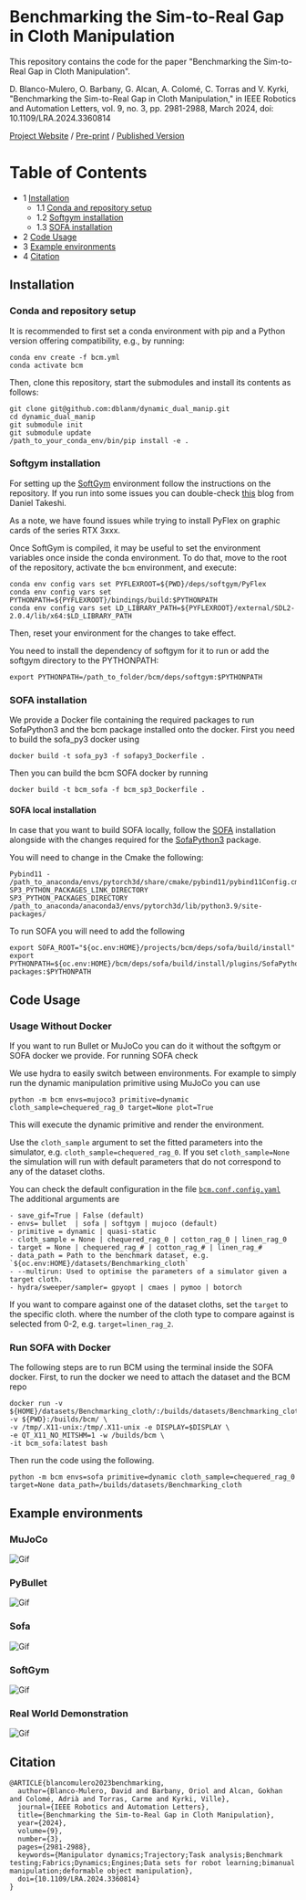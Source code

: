 # Benchmarking the Sim-to-Real Gap in Cloth Manipulation
This repository contains the code for the paper "Benchmarking the Sim-to-Real Gap in Cloth Manipulation".

D. Blanco-Mulero, O. Barbany, G. Alcan, A. Colomé, C. Torras and V. Kyrki, "Benchmarking the Sim-to-Real Gap in Cloth Manipulation," in IEEE Robotics and Automation Letters, vol. 9, no. 3, pp. 2981-2988, March 2024, doi: 10.1109/LRA.2024.3360814

[Project Website](https://sites.google.com/view/cloth-sim2real-benchmark) / [Pre-print](https://arxiv.org/abs/2310.09543) / [Published Version](https://ieeexplore.ieee.org/abstract/document/10417136)


# Table of Contents
- 1 [Installation](#installation)
  - 1.1 [Conda and repository setup](#conda-and-repository-setup)
  - 1.2 [Softgym installation](#softgym-installation)
  - 1.3 [SOFA installation](#sofa-installation)
- 2 [Code Usage](#code-usage)
- 3 [Example environments](#example-environments)
- 4 [Citation](#citation)


## Installation
### Conda and repository setup
It is recommended to first set a conda environment with pip and a Python version offering compatibility, e.g., by running:
```
conda env create -f bcm.yml
conda activate bcm
```

Then, clone this repository, start the submodules and install its contents as follows:
```
git clone git@github.com:dblanm/dynamic_dual_manip.git
cd dynamic_dual_manip
git submodule init
git submodule update
/path_to_your_conda_env/bin/pip install -e .
```


### Softgym installation
For setting up the [SoftGym](https://github.com/dblanm/softgym/tree/master) environment follow the instructions on the repository.
If you run into some issues you can double-check [this](https://danieltakeshi.github.io/2021/02/20/softgym/) blog from Daniel Takeshi.

As a note, we have found issues while trying to install PyFlex on graphic cards of the series RTX 3xxx.

Once SoftGym is compiled, it may be useful to set the environment variables once inside the conda environment. To do that, move to the root of the repository, activate the `bcm` environment, and execute:
```
conda env config vars set PYFLEXROOT=${PWD}/deps/softgym/PyFlex
conda env config vars set PYTHONPATH=${PYFLEXROOT}/bindings/build:$PYTHONPATH
conda env config vars set LD_LIBRARY_PATH=${PYFLEXROOT}/external/SDL2-2.0.4/lib/x64:$LD_LIBRARY_PATH
```
Then, reset your environment for the changes to take effect.

You need to install the dependency of softgym for it to run or add the softgym directory to the PYTHONPATH:
```shell
export PYTHONPATH=/path_to_folder/bcm/deps/softgym:$PYTHONPATH
```


### SOFA installation
We provide a Docker file containing the required packages to run SofaPython3 and the bcm package installed onto the docker.
First you need to build the sofa_py3 docker using
```shell
docker build -t sofa_py3 -f sofapy3_Dockerfile .
```
Then you can build the bcm SOFA docker by running
```shell
docker build -t bcm_sofa -f bcm_sp3_Dockerfile .
```

#### SOFA local installation
In case that you want to build SOFA locally, follow the [SOFA](https://www.sofa-framework.org/community/doc/getting-started/build/linux/) installation alongside with
the changes required for the [SofaPython3](https://sofapython3.readthedocs.io/en/latest/menu/Compilation.html) package.

You will need to change in the Cmake the following:
```
Pybind11 - /path_to_anaconda/envs/pytorch3d/share/cmake/pybind11/pybind11Config.cmake
SP3_PYTHON_PACKAGES_LINK_DIRECTORY
SP3_PYTHON_PACKAGES_DIRECTORY
/path_to_anaconda/anaconda3/envs/pytorch3d/lib/python3.9/site-packages/
```

To run SOFA you will need to add the following
```shell
export SOFA_ROOT="${oc.env:HOME}/projects/bcm/deps/sofa/build/install"
export PYTHONPATH=${oc.env:HOME}/bcm/deps/sofa/build/install/plugins/SofaPython3/lib/python3/site-packages:$PYTHONPATH
```

## Code Usage
### Usage Without Docker
If you want to run Bullet or MuJoCo you can do it without the softgym or SOFA docker we provide.
For running SOFA check 

We use hydra to easily switch between environments. 
For example to simply run the dynamic manipulation primitive using MuJoCo you can use
```shell
python -m bcm envs=mujoco3 primitive=dynamic cloth_sample=chequered_rag_0 target=None plot=True
```
This will execute the dynamic primitive and render the environment.

Use the `cloth_sample` argument to set the fitted parameters into the simulator, e.g. `cloth_sample=chequered_rag_0`. If you set `cloth_sample=None` the simulation will run with default parameters that do not correspond to any of the dataset cloths.

You can check the default configuration in the file [`bcm.conf.config.yaml`](./bcm/conf/config.yaml)
The additional arguments are
```
- save_gif=True | False (default)
- envs= bullet  | sofa | softgym | mujoco (default)
- primitive = dynamic | quasi-static
- cloth_sample = None | chequered_rag_0 | cotton_rag_0 | linen_rag_0
- target = None | chequered_rag_# | cotton_rag_# | linen_rag_#
- data_path = Path to the benchmark dataset, e.g. `${oc.env:HOME}/datasets/Benchmarking_cloth`
- --multirun: Used to optimise the parameters of a simulator given a target cloth.
- hydra/sweeper/sampler= gpyopt | cmaes | pymoo | botorch
```

If you want to compare against one of the dataset cloths, set the `target` to the specific cloth. where the number of the cloth type to compare against is selected from 0-2, e.g. `target=linen_rag_2`.

### Run SOFA with Docker
The following steps are to run BCM using the terminal inside the SOFA docker.
First, to run the docker we need to attach the dataset and the BCM repo
```shell
docker run -v ${HOME}/datasets/Benchmarking_cloth/:/builds/datasets/Benchmarking_cloth/ -v ${PWD}:/builds/bcm/ \
-v /tmp/.X11-unix:/tmp/.X11-unix -e DISPLAY=$DISPLAY \
-e QT_X11_NO_MITSHM=1 -w /builds/bcm \
-it bcm_sofa:latest bash
```

Then run the code using the following.
```
python -m bcm envs=sofa primitive=dynamic cloth_sample=chequered_rag_0 target=None data_path=/builds/datasets/Benchmarking_cloth
```


## Example environments
### MuJoCo
![Gif](./examples/mujoco.gif)
### PyBullet
![Gif](./examples/bullet.gif)
### Sofa
![Gif](./examples/sofa.gif)
### SoftGym
![Gif](./examples/softgym.gif)
### Real World Demonstration
![Gif](./examples/real.gif)

## Citation
```
@ARTICLE{blancomulero2023benchmarking,
  author={Blanco-Mulero, David and Barbany, Oriol and Alcan, Gokhan and Colomé, Adrià and Torras, Carme and Kyrki, Ville},
  journal={IEEE Robotics and Automation Letters}, 
  title={Benchmarking the Sim-to-Real Gap in Cloth Manipulation}, 
  year={2024},
  volume={9},
  number={3},
  pages={2981-2988},
  keywords={Manipulator dynamics;Trajectory;Task analysis;Benchmark testing;Fabrics;Dynamics;Engines;Data sets for robot learning;bimanual manipulation;deformable object manipulation},
  doi={10.1109/LRA.2024.3360814}
}
```
